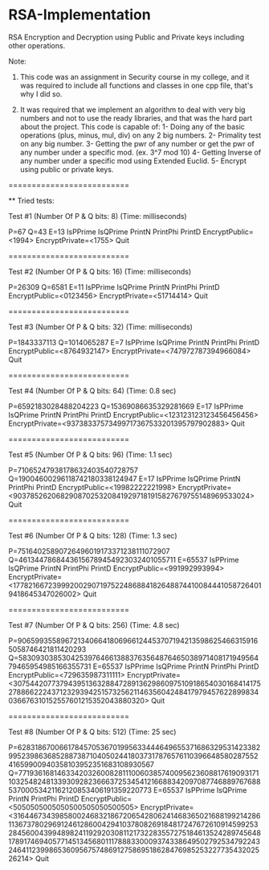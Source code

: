 # RSA-Implementation
RSA Encryption and Decryption using Public and Private keys including other operations.

Note: 
1) This code was an assignment in Security course in my college, and it was required to include all functions and classes in one cpp file, that's why I did so.

2) It was required that we implement an algorithm to deal with very big numbers and not to use the ready libraries, and that was the hard part about the project.
This code is capable of:
1- Doing any of the basic operations (plus, minus, mul, div) on any 2 big numbers.
2- Primality test on any big number.
3- Getting the pwr of any number or get the pwr of any number under a specific mod. (ex. 3^7 mod 10) 
4- Getting Inverse of any number under a specific mod using Extended Euclid.
5- Encrypt using public or private keys.


==========================

** Tried tests:

Test #1
(Number Of P & Q bits: 8)
(Time: milliseconds)

P=67
Q=43
E=13
IsPPrime
IsQPrime
PrintN
PrintPhi
PrintD
EncryptPublic=<1994>
EncryptPrivate=<1755>
Quit


==========================

Test #2 
(Number Of P & Q bits: 16)
(Time: milliseconds)

P=26309
Q=6581
E=11
IsPPrime
IsQPrime
PrintN
PrintPhi
PrintD
EncryptPublic=<0123456>
EncryptPrivate=<51714414>
Quit


==========================

Test #3 
(Number Of P & Q bits: 32)
(Time: milliseconds)

P=1843337113
Q=1014065287
E=7
IsPPrime
IsQPrime
PrintN
PrintPhi
PrintD
EncryptPublic=<8764932147>
EncryptPrivate=<747972787394966084>
Quit


==========================

Test #4
(Number Of P & Q bits: 64)
(Time: 0.8 sec)

P=6592183028488204223
Q=15369086635329281669
E=17
IsPPrime
IsQPrime
PrintN
PrintPhi
PrintD
EncryptPublic=<123123123123456456456>
EncryptPrivate=<93738337573499717367533201395797902883>
Quit


==========================

Test #5
(Number Of P & Q bits: 96)
(Time: 1.1 sec)

P=71065247938178632403540728757
Q=19004600296118742180338124947
E=17
IsPPrime
IsQPrime
PrintN
PrintPhi
PrintD
EncryptPublic=<19982222221998>
EncryptPrivate=<903785262068290870253208419297181915827679755148969533024>
Quit


==========================

Test #6
(Number Of P & Q bits: 128)
(Time: 1.3 sec)

P=75164025890726496019173371238111072907
Q=46134478684436156789454923032401055711
E=65537
IsPPrime
IsQPrime
PrintN
PrintPhi
PrintD
EncryptPublic=<991992993994>
EncryptPrivate=<1778216672399920029071975224868841826488744100844410587264019418645347026002>
Quit


==========================

Test #7
(Number Of P & Q bits: 256)
(Time: 4.8 sec)

P=90659935589672134066418069661244537071942135986254663159165058746421811420293
Q=58309303853042539764661388376356487646503897140817194956479465954985166355731
E=65537
IsPPrime
IsQPrime
PrintN
PrintPhi
PrintD
EncryptPublic=<729635987311111>
EncryptPrivate=<307544207737943951363288472891362986097510918654030168414175278866222437123293942515732562114635604248417979457622899834036676310152557601215352043880320>
Quit


==========================

Test #8
(Number Of P & Q bits: 512)
(Time: 25 sec)

P=628318670066178457053670199563344464965537168632953142338299523986368528873871040502441803731787657611039664858028755241659900940358103952351683108930567
Q=7719361681463342032600828111006038574009562360881761909317110325482481339309282366637253454121668834209708774688976768853700053421162120853406191359220773
E=65537
IsPPrime
IsQPrime
PrintN
PrintPhi
PrintD
EncryptPublic=<5050505005050500505050500505>
EncryptPrivate=<3164467343985800246832186720654280624146836502168819921428611367378029691246128600429410378082691848172476726109145992532845600439948982411929203081121732283557275184613524289745648178917469405771451345680111788833000937433864950279253479224324641123998653609567574869127586951862847698525322773543202526214>
Quit

